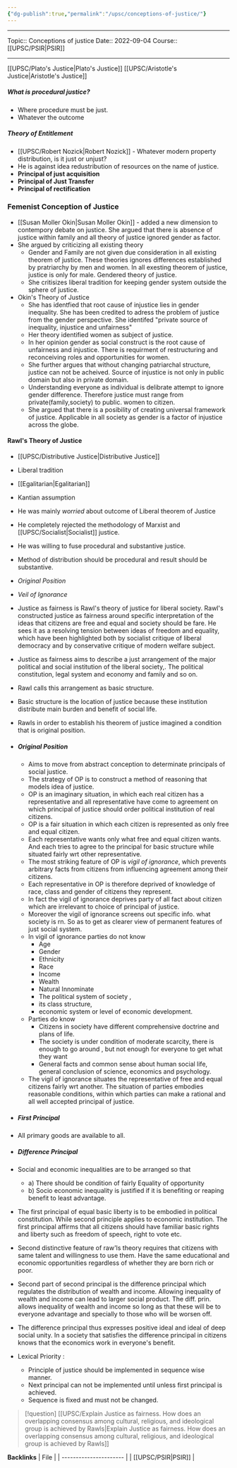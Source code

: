 ```yaml
---
{"dg-publish":true,"permalink":"/upsc/conceptions-of-justice/"}
---
```


----
Topic:: Conceptions of justice
Date:: 2022-09-04
Course:: [[UPSC/PSIR\|PSIR]] 

----
[[UPSC/Plato's Justice\|Plato's Justice]]
[[UPSC/Aristotle's Justice\|Aristotle's Justice]]


##### What is procedural justice? 
- Where procedure must be just. 
- Whatever the outcome

##### Theory of Entitlement 
- [[UPSC/Robert Nozick\|Robert Nozick]] - Whatever modern property distribution, is it just or unjust? 
- He is against idea redustribution of resources on the name of justice. 
- **Principal of just acquisition** 
- **Principal of Just Transfer**
- **Principal of rectification**


### Femenist Conception of Justice
- [[Susan Moller Okin\|Susan Moller Okin]] - added a new dimension to contempory debate on justice. She argued that there is absence of justice within family and all theory of justice ignored gender as factor. 
- She argued by criticizing  all existing theory
	- Gender and Family are not given due consideration in all existing theorem of justice. These theories ignores differences established by pratriarchy by men and women. In all exesting theorem of justice, justice is only for male. Gendered theory of justice. 
	- She critisizes liberal tradition for keeping gender system outside the sphere of justice. 
- Okin's Theory of Justice 
	- She has identfied that root cause of injustice lies in gender inequality. She has been credited to adress the problem of justice from the gender perspective. She identifed "private source of inequality, injustice and unfairness"
	- Her theory identified women as subject of justice. 
	- In her opinion gender as social construct is the root cause of unfairness and injustice. There is requirment of restructuring and reconceiving roles and opportunities for women. 
	- She further argues that without changing patriarchal structure, justice can not be acheived. Source of injustice is not only in public domain but also in private domain. 
	- Understanding everyone as individual is delibrate attempt to ignore gender difference. Therefore justice must range from private(family,society) to public. women to citizen. 
	- She argued that there is a posibility of creating universal framework of justice. Applicable in all society as gender is a factor of injustice across the globe. 

#### Rawl's Theory of Justice
- [[UPSC/Distributive Justice\|Distributive Justice]]
- Liberal tradition 
- [[Egalitarian\|Egalitarian]] 
- Kantian assumption 
- He was mainly *worried* about outcome of Liberal theorem of Justice
- He completely rejected the methodology of Marxist and [[UPSC/Socialist\|Socialist]] justice. 
- He was willing to fuse procedural and substantive justice. 
- Method of distribution should be procedural and result should be substantive. 
- *Original Position*
- *Veil of Ignorance* 
- Justice as fairness is Rawl's theory of justice for liberal society. Rawl's constructed justice as fairness around specific interpretation of the ideas that citizens are free and equal and society should be fare. He sees it as a resolving tension between ideas of freedom and equality, which have been highlighted both by socialist critique of liberal democracy and by conservative critique of modern welfare subject. 
- Justice as fairness aims to describe a just arrangement of the major political and social institution of the liberal society,. The political constitution, legal system and economy and family and so on. 
- Rawl calls this arrangement as basic structure. 
- Basic structure is the location of justice because these institution distribute main burden and benefit of social life. 
- Rawls in order to establish his theorem of justice imagined a condition that is original position. 
- ##### Original Position
	- Aims to move from abstract conception to determinate principals of social justice. 
	- The strategy of OP is to construct a method of reasoning that models idea of justice. 
	- OP is an imaginary situation, in which each real citizen has a representative and all representative have come to agreement on which principal of justice should order political institution of real citizens. 
	- OP is a fair situation in which each citizen is represented as only free and equal citizen. 
	- Each representative wants only what free and equal citizen wants. And each tries to agree to the principal for basic structure while situated fairly wrt other representative. 
	- The most striking feature of OP is *vigil of ignorance*, which prevents arbitrary facts from citizens from influencing agreement among their citizens. 
	- Each representative in OP is therefore deprived of knowledge of race, class and gender of citizens they represent. 
	- In fact the vigil of ignorance deprives party of all fact about citizen which are irrelevant to choice of principal of justice. 
	- Moreover the vigil of ignorance screens out specific info. what society is rn. So as to  get as clearer view of permanent features of just social system. 
	- In vigil of ignorance parties do not know 
		- Age 
		- Gender 
		- Ethnicity 
		- Race 
		- Income 
		- Wealth 
		- Natural Innominate 
		- The political system of society ,
		- its class structure, 
		- economic system or level of economic development. 
	- Parties do know 
		- Citizens in society have different comprehensive doctrine and plans of life.  
		- The society is under condition of moderate scarcity, there is enough to go around , but not enough for everyone to get what they want 
		- General facts and common sense about human social life, general conclusion of science, economics and psychology. 
	- The vigil of ignorance situates the representative of free and equal citizens fairly wrt another. The situation of parties embodies reasonable conditions, within which parties can make a rational and all  well accepted principal of justice.  
- ##### First Principal
- All primary goods are available to all. 
- ##### Difference Principal
- Social and economic inequalities are to be arranged so that
	- a) There should be condition of fairly Equality of  opportunity 
	- b) Socio economic inequality is justified if it is benefiting or reaping benefit to least advantage. 

- The first principal of equal basic liberty is to  be embodied in political constitution. While second principle applies to economic institution. The first principal affirms that all citizens should have familiar basic rights and liberty such as freedom of speech, right to vote etc.
- Second distinctive feature of raw'ls theory requires that citizens with same talent and willingness to use them. Have the same educational and economic opportunities regardless of whether they are born rich or poor. 
- Second part of second principal is the difference principal which regulates the distribution of wealth and  income. Allowing inequality of wealth and income can lead to larger social product.  The diff. prin. allows inequality of wealth and income so long as that these will be to everyone advantage and specially to those who will be worsen off. 
- The difference principal thus expresses positive ideal and ideal of deep social unity. In a society that satisfies the difference principal in citizens knows that the economics work in everyone's benefit. 
- Lexical Priority :
	- Principle of justice should be implemented in sequence wise manner. 
	- Next principal can not be implemented until unless first principal is achieved.
	- Sequence is fixed and must not be changed. 


>[!question] [[UPSC/Explain Justice as fairness. How does an overlapping consensus among cultural, religious, and ideological group is achieved by Rawls\|Explain Justice as fairness. How does an overlapping consensus among cultural, religious, and ideological group is achieved by Rawls]] 


**Backlinks**
| File                   |
| ---------------------- |
| [[UPSC/PSIR\|PSIR]] |



